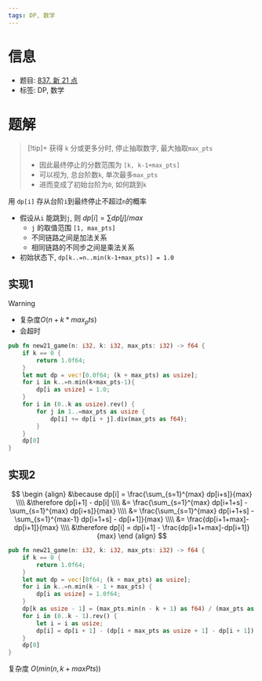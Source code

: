 ```yaml
---
tags: DP, 数学
---
```


# 信息
* 题目: [837. 新 21 点](https://leetcode.cn/problems/new-21-game/)
* 标签: DP, 数学

# 题解

> [!tip]+
> 获得 `k` 分或更多分时, 停止抽取数字, 最大抽取`max_pts`
> * 因此最终停止的分数范围为 `[k, k-1+max_pts]`
> * 可以视为, 总台阶数`k`, 单次最多`max_pts`
> * 进而变成了初始台阶为`0`, 如何跳到`k`

用 `dp[i]` 存从台阶`i`到最终停止不超过`n`的概率
* 假设从`i` 能跳到`j`, 则 $dp[i] = \sum dp[j] / max$
    * `j` 的取值范围 `[1, max_pts]`
    * 不同链路之间是加法关系
    * 相同链路的不同步之间是乘法关系
* 初始状态下, `dp[k..=n..min(k-1+max_pts)] = 1.0`

## 实现1
> [!warning]
> * 复杂度$O(n + k * max_pts)$
> * 会超时
```rust
pub fn new21_game(n: i32, k: i32, max_pts: i32) -> f64 {
    if k == 0 {
        return 1.0f64;
    }
    let mut dp = vec![0.0f64; (k + max_pts) as usize];
    for i in k..=n.min(k+max_pts-1){
        dp[i as usize] = 1.0;
    }
    for i in (0..k as usize).rev() {
        for j in 1..=max_pts as usize {
            dp[i] += dp[i + j].div(max_pts as f64);
        }
    }
    dp[0]
}
```

## 实现2

$$
\begin {align}
&\because dp[i] = \frac{\sum_{s=1}^{max} dp[i+s]}{max}
\\\\
&\therefore dp[i+1] - dp[i] \\\\
&= \frac{\sum_{s=1}^{max} dp[i+1+s] - \sum_{s=1}^{max} dp[i+s]}{max} \\\\
&= \frac{\sum_{s=1}^{max} dp[i+1+s] - \sum_{s=1}^{max-1} dp[i+1+s] - dp[i+1]}{max} \\\\
&= \frac{dp[i+1+max]-dp[i+1]}{max} \\\\
&\therefore dp[i] = dp[i+1] - \frac{dp[i+1+max]-dp[i+1]}{max}
\end {align}
$$

```rust
pub fn new21_game(n: i32, k: i32, max_pts: i32) -> f64 {
    if k == 0 {
        return 1.0f64;
    }
    let mut dp = vec![0f64; (k + max_pts) as usize];
    for i in k..=n.min(k - 1 + max_pts) {
        dp[i as usize] = 1.0f64;
    }
    dp[k as usize - 1] = (max_pts.min(n - k + 1) as f64) / (max_pts as f64); // O(1) 计算 dp[k-1]
    for i in (0..k - 1).rev() {
        let i = i as usize;
        dp[i] = dp[i + 1] - (dp[i + max_pts as usize + 1] - dp[i + 1]).div(max_pts as f64);
    }
    dp[0]
}
```

复杂度 $O(min(n,k+maxPts))$

